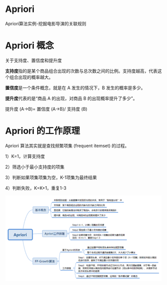# Apriori
Apriori算法实例-挖掘电影导演的关联规则

# Apriori 概念

关于支持度、置信度和提升度

**支持度**指的是某个商品组合出现的次数与总次数之间的比例。支持度越高，代表这个组合出现的概率越大。

**置信度**是一个条件概念，就是在 A 发生的情况下，B 发生的概率是多少。

**提升度**代表的是“商品 A 的出现，对商品 B 的出现概率提升了多少”。

提升度 (A→B)= 置信度 (A→B)/ 支持度 (B)

# Apriori 的工作原理

Apriori 算法其实就是查找频繁项集 (frequent itemset) 的过程。

1）K=1，计算支持度

2）筛选小于最小支持度的项集

3）判断如果项集项集为空，K-1项集为最终结果

4）判断失败，K=K+1，重复1-3

![](Apriori内容.png)
